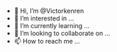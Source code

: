 - 👋 Hi, I’m @Victorkenren
- 👀 I’m interested in ...
- 🌱 I’m currently learning ...
- 💞️ I’m looking to collaborate on ...
- 📫 How to reach me ...

<!---
Victorkenren/Victorkenren is a ✨ special ✨ repository because its `README.md` (this file) appears on your GitHub profile.
You can click the Preview link to take a look at your changes.
--->
